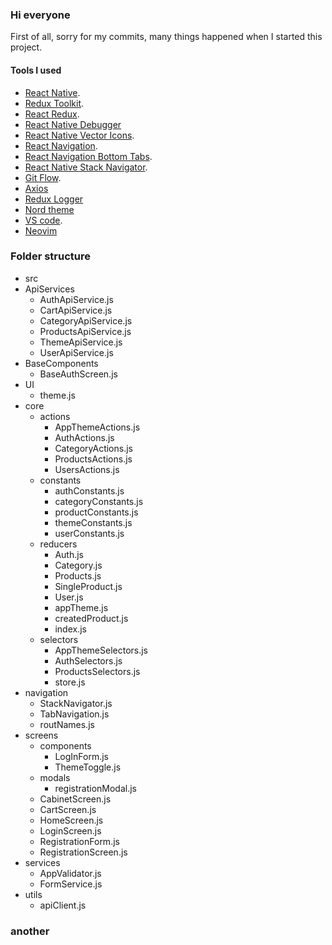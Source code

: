 ### Hi everyone

First of all, sorry for my commits, many things happened when I started this project.

#### Tools I used

- [React Native](https://reactnative.dev/).
- [Redux Toolkit](https://redux-toolkit.js.org/).
- [React Redux](https://react-redux.js.org/).
- [React Native Debugger](https://github.com/jhen0409/react-native-debugger)
- [React Native Vector Icons](https://github.com/oblador/react-native-vector-icons).
- [React Navigation](https://reactnavigation.org/).
- [React Navigation Bottom Tabs](https://reactnavigation.org/docs/bottom-tab-navigator/).
- [React Native Stack Navigator](https://reactnavigation.org/docs/native-stack-navigator/).
- [Git Flow](https://github.com/nvie/gitflow).
- [Axios](https://axios-http.com/)
- [Redux Logger](https://www.npmjs.com/package/redux-logger)
- [Nord theme](https://www.nordtheme.com/)
- [VS code](https://code.visualstudio.com/).
- [Neovim](https://neovim.io/)

### Folder structure

- src
- ApiServices
  - AuthApiService.js
  - CartApiService.js
  - CategoryApiService.js
  - ProductsApiService.js
  - ThemeApiService.js
  - UserApiService.js
- BaseComponents
  - BaseAuthScreen.js
- UI
  - theme.js
- core
  - actions
    - AppThemeActions.js
    - AuthActions.js
    - CategoryActions.js
    - ProductsActions.js
    - UsersActions.js
  - constants
    - authConstants.js
    - categoryConstants.js
    - productConstants.js
    - themeConstants.js
    - userConstants.js
  - reducers
    - Auth.js
    - Category.js
    - Products.js
    - SingleProduct.js
    - User.js
    - appTheme.js
    - createdProduct.js
    - index.js
  - selectors
    - AppThemeSelectors.js
    - AuthSelectors.js
    - ProductsSelectors.js
    - store.js
- navigation
  - StackNavigator.js
  - TabNavigation.js
  - routNames.js
- screens
  - components
    - LogInForm.js
    - ThemeToggle.js
  - modals
    - registrationModal.js
  - CabinetScreen.js
  - CartScreen.js
  - HomeScreen.js
  - LoginScreen.js
  - RegistrationForm.js
  - RegistrationScreen.js
- services
  - AppValidator.js
  - FormService.js
- utils
  - apiClient.js

### another
